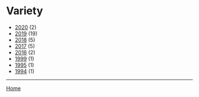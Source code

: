# Variety

  * [2020](./variety-2020.md/) (2)
  * [2019](./variety-2019.md/) (19)
  * [2018](./variety-2018.md/) (5)
  * [2017](./variety-2017.md/) (5)
  * [2016](./variety-2016.md/) (2)
  * [1999](./variety-1999.md/) (1)
  * [1995](./variety-1995.md/) (1)
  * [1994](./variety-1994.md/) (1)
----

[Home](../)
